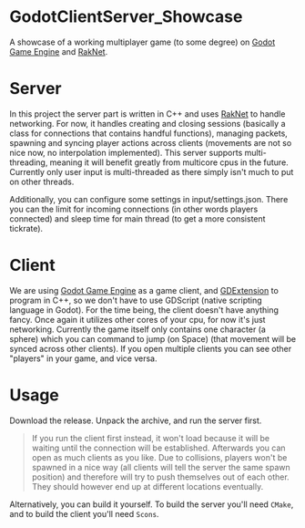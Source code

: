 # GodotClientServer_Showcase
A showcase of a working multiplayer game (to some degree) on [Godot Game Engine](https://godotengine.org/) and [RakNet](https://github.com/facebookarchive/RakNet).

# Server
In this project the server part is written in C++ and uses [RakNet](https://github.com/facebookarchive/RakNet) to handle networking.
For now, it handles creating and closing sessions (basically a class for connections that contains handful functions), managing packets, spawning and syncing player actions across clients (movements are not so nice now, no interpolation implemented).
This server supports multi-threading, meaning it will benefit greatly from multicore cpus in the future. Currently only user input is multi-threaded as there simply isn't much to put on other threads.

Additionally, you can configure some settings in input/settings.json. There you can the limit for incoming connections (in other words players connected) and sleep time for main thread (to get a more consistent tickrate).

# Client
We are using [Godot Game Engine](https://godotengine.org/) as a game client, and [GDExtension](https://docs.godotengine.org/en/stable/tutorials/scripting/gdextension/index.html) to program in C++, so we don't have to use GDScript (native scripting language in Godot).
For the time being, the client doesn't have anything fancy. Once again it utilizes other cores of your cpu, for now it's just networking.
Currently the game itself only contains one character (a sphere) which you can command to jump (on Space) (that movement will be synced across other clients). If you open multiple clients you can see other "players" in your game, and vice versa.

# Usage
Download the release. Unpack the archive, and run the server first.
> If you run the client first instead, it won't load because it will be waiting until the connection will be established.
Afterwards you can open as much clients as you like.
> Due to collisions, players won't be spawned in a nice way (all clients will tell the server the same spawn position) and therefore will try to push themselves out of each other. They should however end up at different locations eventually.

Alternatively, you can build it yourself. To build the server you'll need `CMake`, and to build the client you'll need `Scons`.
